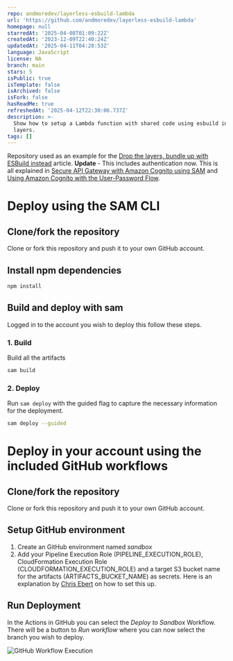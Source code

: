```yaml
---
repo: andmoredev/layerless-esbuild-lambda
url: 'https://github.com/andmoredev/layerless-esbuild-lambda'
homepage: null
starredAt: '2025-04-08T01:09:22Z'
createdAt: '2023-12-09T22:40:24Z'
updatedAt: '2025-04-11T04:28:53Z'
language: JavaScript
license: NA
branch: main
stars: 5
isPublic: true
isTemplate: false
isArchived: false
isFork: false
hasReadMe: true
refreshedAt: '2025-04-12T22:30:06.737Z'
description: >-
  Show how to setup a Lambda function with shared code using esbuild instead of
  layers.
tags: []
---
```


Repository used as an example for the [Drop the layers, bundle up with ESBuild instead](https://andmore.dev/blog/layerless-esbuild-lambda) article.
**Update** - This includes authentication now. This is all explained in [Secure API Gateway with Amazon Cognito using SAM](https://andmore.dev/blog/api-cognito) and [Using Amazon Cognito with the User-Password Flow](https://www.andmore.dev/blog/api-cognito-user-password).

# Deploy using the SAM CLI
## Clone/fork the repository
Clone or fork this repository and push it to your own GitHub account.

## Install npm dependencies
```bash
npm install
```
## Build and deploy with sam
Logged in to the account you wish to deploy this follow these steps.

### 1. Build
Build all the artifacts
```bash
sam build
```

### 2. Deploy
Run `sam deploy` with the guided flag to capture the necessary information for the deployment.
```bash
sam deploy --guided
```

# Deploy in your account using the included GitHub workflows
## Clone/fork the repository
Clone or fork this repository and push it to your own GitHub account.

## Setup GitHub environment
1. Create an GitHub environment named *sandbox*
1. Add your Pipeline Execution Role (PIPELINE_EXECUTION_ROLE), CloudFormation Execution Role (CLOUDFORMATION_EXECUTION_ROLE) and a target S3 bucket name for the artifacts (ARTIFACTS_BUCKET_NAME) as secrets. Here is an explanation by [Chris Ebert](https://twitter.com/realchrisebert) on how to set this up.

## Run Deployment
In the Actions in GitHub you can select the *Deploy to Sandbox* Workflow. There will be a button to *Run workflow* where you can now select the branch you wish to deploy.

![GitHub Workflow Execution](docs/images/github-action-run.png)
